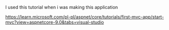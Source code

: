 I used this tutorial when i was making this application

https://learn.microsoft.com/pl-pl/aspnet/core/tutorials/first-mvc-app/start-mvc?view=aspnetcore-9.0&tabs=visual-studio
